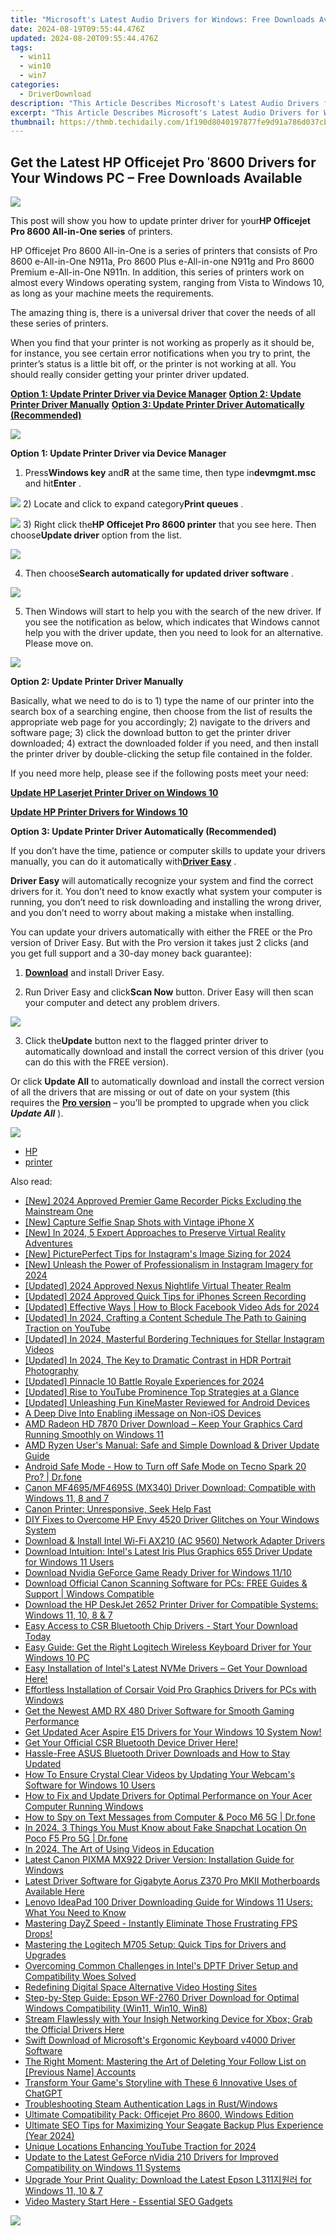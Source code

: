 ```yaml
---
title: "Microsoft's Latest Audio Drivers for Windows: Free Downloads Available Now!"
date: 2024-08-19T09:55:44.476Z
updated: 2024-08-20T09:55:44.476Z
tags:
  - win11
  - win10
  - win7
categories:
  - DriverDownload
description: "This Article Describes Microsoft's Latest Audio Drivers for Windows: Free Downloads Available Now!"
excerpt: "This Article Describes Microsoft's Latest Audio Drivers for Windows: Free Downloads Available Now!"
thumbnail: https://thmb.techidaily.com/1f190d8040197877fe9d91a786d037cb715f0068f8eaaf0f310614210c430f98.jpg
---
```


## Get the Latest HP Officejet Pro ˈ8600 Drivers for Your Windows PC – Free Downloads Available

![](https://ssl-product-images.www8-hp.com/digmedialib/prodimg/lowres/c02926047.png)

 This post will show you how to update printer driver for your**HP Officejet Pro 8600 All-in-One series** of printers.

 HP Officejet Pro 8600 All-in-One is a series of printers that consists of Pro 8600 e-All-in-One N911a, Pro 8600 Plus e-All-in-one N911g and Pro 8600 Premium e-All-in-One N911n. In addition, this series of printers work on almost every Windows operating system, ranging from Vista to Windows 10, as long as your machine meets the requirements.

 The amazing thing is, there is a universal driver that cover the needs of all these series of printers.

 When you find that your printer is not working as properly as it should be, for instance, you see certain error notifications when you try to print, the printer’s status is a little bit off, or the printer is not working at all. You should really consider getting your printer driver updated.

[**Option 1: Update Printer Driver via Device Manager**](https://tools.techidaily.com/drivereasy/download/)
[**Option 2: Update Printer Driver Manually**](https://tools.techidaily.com/drivereasy/download/)
[**Option 3: Update Printer Driver Automatically (Recommended)**](https://www.drivereasy.com/knowledge/hp-officejet-pro-8600-printer-driver-download-for-windows/#3)

![](https://images.drivereasy.com/wp-content/uploads/2017/05/img_590809f687953.jpg)

 **Option 1: Update Printer Driver via Device Manager**

 1) Press**Windows key** and**R** at the same time, then type in**devmgmt.msc** and hit**Enter** .

![](https://images.drivereasy.com/wp-content/uploads/2017/05/img_5907fef252f36.png)
 2) Locate and click to expand category**Print queues** .

![](https://images.drivereasy.com/wp-content/uploads/2017/05/img_590802e3114a1.jpg)
 3) Right click the**HP Officejet Pro 8600 printer** that you see here. Then choose**Update driver** option from the list.

![](https://images.drivereasy.com/wp-content/uploads/2017/05/img_59080a9f4559f.png)

 4) Then choose**Search automatically for updated driver software** .

![](https://images.drivereasy.com/wp-content/uploads/2017/05/img_59080b75a70a9.jpg)

 5) Then Windows will start to help you with the search of the new driver. If you see the notification as below, which indicates that Windows cannot help you with the driver update, then you need to look for an alternative. Please move on.

![](https://images.drivereasy.com/wp-content/uploads/2017/05/img_59082342e5590.jpg)

 **Option 2: Update Printer Driver Manually**

 Basically, what we need to do is to 1) type the name of our printer into the search box of a searching engine, then choose from the list of results the appropriate web page for you accordingly; 2) navigate to the drivers and software page; 3) click the download button to get the printer driver downloaded; 4) extract the downloaded folder if you need, and then install the printer driver by double-clicking the setup file contained in the folder.

 If you need more help, please see if the following posts meet your need:

[**Update HP Laserjet Printer Driver on Windows 10**](https://tools.techidaily.com/drivereasy/download/)

[**Update HP Printer Drivers for Windows 10**](https://tools.techidaily.com/drivereasy/download/)

**Option 3: Update Printer Driver Automatically (Recommended)**

 If you don’t have the time, patience or computer skills to update your drivers manually, you can do it automatically with[**Driver Easy**](https://tools.techidaily.com/drivereasy/download/) .

**Driver Easy** will automatically recognize your system and find the correct drivers for it. You don’t need to know exactly what system your computer is running, you don’t need to risk downloading and installing the wrong driver, and you don’t need to worry about making a mistake when installing.

 You can update your drivers automatically with either the FREE or the Pro version of Driver Easy. But with the Pro version it takes just 2 clicks (and you get full support and a 30-day money back guarantee):

 1) **[Download](https://tools.techidaily.com/drivereasy/download/)**  and install Driver Easy.

 2) Run Driver Easy and click**Scan Now** button. Driver Easy will then scan your computer and detect any problem drivers.

![](https://images.drivereasy.com/wp-content/uploads/2017/05/img_59082b9478bec.png)

 3) Click the**Update** button next to the flagged printer driver to automatically download and install the correct version of this driver (you can do this with the FREE version).

 Or click **Update All** to automatically download and install the correct version of all the drivers that are missing or out of date on your system (this requires the **[Pro version](https://tools.techidaily.com/drivereasy/download/)**  – you’ll be prompted to upgrade when you click _**Update All**_ ).

![](https://images.drivereasy.com/wp-content/uploads/2017/05/img_59082b8eb2887.jpg)

* [HP](https://tools.techidaily.com/drivereasy/download/)
* [printer](https://tools.techidaily.com/drivereasy/download/)

<ins class="adsbygoogle"
     style="display:block"
     data-ad-format="autorelaxed"
     data-ad-client="ca-pub-7571918770474297"
     data-ad-slot="1223367746"></ins>



<ins class="adsbygoogle"
     style="display:block"
     data-ad-client="ca-pub-7571918770474297"
     data-ad-slot="8358498916"
     data-ad-format="auto"
     data-full-width-responsive="true"></ins>

<span class="atpl-alsoreadstyle">Also read:</span>
<div><ul>
<li><a href="https://desktop-recording.techidaily.com/new-2024-approved-premier-game-recorder-picks-excluding-the-mainstream-one/"><u>[New] 2024 Approved  Premier Game Recorder Picks Excluding the Mainstream One</u></a></li>
<li><a href="https://extra-information.techidaily.com/new-capture-selfie-snap-shots-with-vintage-iphone-x/"><u>[New] Capture Selfie  Snap Shots with Vintage iPhone X</u></a></li>
<li><a href="https://screen-sharing-recording.techidaily.com/new-in-2024-5-expert-approaches-to-preserve-virtual-reality-adventures/"><u>[New] In 2024, 5 Expert Approaches to Preserve Virtual Reality Adventures</u></a></li>
<li><a href="https://instagram-video-recordings.techidaily.com/new-pictureperfect-tips-for-instagrams-image-sizing-for-2024/"><u>[New] PicturePerfect  Tips for Instagram's Image Sizing for 2024</u></a></li>
<li><a href="https://instagram-video-recordings.techidaily.com/new-unleash-the-power-of-professionalism-in-instagram-imagery-for-2024/"><u>[New] Unleash the Power of Professionalism in Instagram Imagery for 2024</u></a></li>
<li><a href="https://fox-helps.techidaily.com/updated-2024-approved-nexus-nightlife-virtual-theater-realm/"><u>[Updated] 2024 Approved  Nexus Nightlife  Virtual Theater Realm</u></a></li>
<li><a href="https://digital-screen-recording.techidaily.com/updated-2024-approved-quick-tips-for-iphones-screen-recording/"><u>[Updated] 2024 Approved  Quick Tips for iPhones Screen Recording</u></a></li>
<li><a href="https://facebook-video-content.techidaily.com/updated-effective-ways-how-to-block-facebook-video-ads-for-2024/"><u>[Updated] Effective Ways | How to Block Facebook Video Ads for 2024</u></a></li>
<li><a href="https://facebook-video-footage.techidaily.com/updated-in-2024-crafting-a-content-schedule-the-path-to-gaining-traction-on-youtube/"><u>[Updated] In 2024, Crafting a Content Schedule  The Path to Gaining Traction on YouTube</u></a></li>
<li><a href="https://instagram-videos.techidaily.com/updated-in-2024-masterful-bordering-techniques-for-stellar-instagram-videos/"><u>[Updated] In 2024, Masterful Bordering Techniques for Stellar Instagram Videos</u></a></li>
<li><a href="https://article-knowledge.techidaily.com/updated-in-2024-the-key-to-dramatic-contrast-in-hdr-portrait-photography/"><u>[Updated] In 2024, The Key to Dramatic Contrast in HDR Portrait Photography</u></a></li>
<li><a href="https://on-screen-recording.techidaily.com/updated-pinnacle-10-battle-royale-experiences-for-2024/"><u>[Updated] Pinnacle 10 Battle Royale Experiences for 2024</u></a></li>
<li><a href="https://youtube-tips.techidaily.com/ed-rise-to-youtube-prominence-top-strategies-at-a-glance/"><u>[Updated] Rise to YouTube Prominence  Top Strategies at a Glance</u></a></li>
<li><a href="https://some-approaches.techidaily.com/updated-unleashing-fun-kinemaster-reviewed-for-android-devices/"><u>[Updated] Unleashing Fun  KineMaster Reviewed for Android Devices</u></a></li>
<li><a href="https://win11-tips.techidaily.com/a-deep-dive-into-enabling-imessage-on-non-ios-devices/"><u>A Deep Dive Into Enabling iMessage on Non-iOS Devices</u></a></li>
<li><a href="https://win-dash.techidaily.com/amd-radeon-hd-7870-driver-download-keep-your-graphics-card-running-smoothly-on-windows-11/"><u>AMD Radeon HD 7870 Driver Download – Keep Your Graphics Card Running Smoothly on Windows 11</u></a></li>
<li><a href="https://win-dash.techidaily.com/amd-ryzen-users-manual-safe-and-simple-download-and-driver-update-guide/"><u>AMD Ryzen User's Manual: Safe and Simple Download & Driver Update Guide</u></a></li>
<li><a href="https://howto.techidaily.com/android-safe-mode-how-to-turn-off-safe-mode-on-tecno-spark-20-pro-drfone-by-drfone-fix-android-problems-fix-android-problems/"><u>Android Safe Mode - How to Turn off Safe Mode on Tecno Spark 20 Pro? | Dr.fone</u></a></li>
<li><a href="https://win-dash.techidaily.com/canon-mf4695mf4695s-mx340-driver-download-compatible-with-windows-11-8-and-7/"><u>Canon MF4695/MF4695S (MX340) Driver Download: Compatible with Windows 11, 8 and 7</u></a></li>
<li><a href="https://printer-issues.techidaily.com/canon-printer-unresponsive-seek-help-fast/"><u>Canon Printer: Unresponsive, Seek Help Fast</u></a></li>
<li><a href="https://win-dash.techidaily.com/diy-fixes-to-overcome-hp-envy-4520-driver-glitches-on-your-windows-system/"><u>DIY Fixes to Overcome HP Envy 4520 Driver Glitches on Your Windows System</u></a></li>
<li><a href="https://win-dash.techidaily.com/download-and-install-intel-wi-fi-ax210-ac-9560-network-adapter-drivers/"><u>Download & Install Intel Wi-Fi AX210 (AC 9560) Network Adapter Drivers</u></a></li>
<li><a href="https://win-dash.techidaily.com/download-intuition-intels-latest-iris-plus-graphics-655-driver-update-for-windows-11-users/"><u>Download Intuition: Intel's Latest Iris Plus Graphics 655 Driver Update for Windows 11 Users</u></a></li>
<li><a href="https://win-dash.techidaily.com/download-nvidia-geforce-game-ready-driver-for-windows-1110/"><u>Download Nvidia GeForce Game Ready Driver for Windows 11/10</u></a></li>
<li><a href="https://win-dash.techidaily.com/download-official-canon-scanning-software-for-pcs-free-guides-and-support-windows-compatible/"><u>Download Official Canon Scanning Software for PCs: FREE Guides & Support | Windows Compatible</u></a></li>
<li><a href="https://win-dash.techidaily.com/download-the-hp-deskjet-2652-printer-driver-for-compatible-systems-windows-11-10-8-and-7/"><u>Download the HP DeskJet 2652 Printer Driver for Compatible Systems: Windows 11, 10, 8 & 7</u></a></li>
<li><a href="https://win-dash.techidaily.com/easy-access-to-csr-bluetooth-chip-drivers-start-your-download-today/"><u>Easy Access to CSR Bluetooth Chip Drivers - Start Your Download Today</u></a></li>
<li><a href="https://win-dash.techidaily.com/easy-guide-get-the-right-logitech-wireless-keyboard-driver-for-your-windows-10-pc/"><u>Easy Guide: Get the Right Logitech Wireless Keyboard Driver for Your Windows 10 PC</u></a></li>
<li><a href="https://win-dash.techidaily.com/1722978637188-easy-installation-of-intels-latest-nvme-drivers-get-your-download-here/"><u>Easy Installation of Intel's Latest NVMe Drivers – Get Your Download Here!</u></a></li>
<li><a href="https://win-dash.techidaily.com/effortless-installation-of-corsair-void-pro-graphics-drivers-for-pcs-with-windows/"><u>Effortless Installation of Corsair Void Pro Graphics Drivers for PCs with Windows</u></a></li>
<li><a href="https://win-dash.techidaily.com/get-the-newest-amd-rx-480-driver-software-for-smooth-gaming-performance/"><u>Get the Newest AMD RX 480 Driver Software for Smooth Gaming Performance</u></a></li>
<li><a href="https://win-dash.techidaily.com/get-updated-acer-aspire-e15-drivers-for-your-windows-10-system-now/"><u>Get Updated Acer Aspire E15 Drivers for Your Windows 10 System Now!</u></a></li>
<li><a href="https://win-dash.techidaily.com/1722964683746-get-your-official-csr-bluetooth-device-driver-here/"><u>Get Your Official CSR Bluetooth Device Driver Here!</u></a></li>
<li><a href="https://win-dash.techidaily.com/hassle-free-asus-bluetooth-driver-downloads-and-how-to-stay-updated/"><u>Hassle-Free ASUS Bluetooth Driver Downloads and How to Stay Updated</u></a></li>
<li><a href="https://win-dash.techidaily.com/how-to-ensure-crystal-clear-videos-by-updating-your-webcams-software-for-windows-10-users/"><u>How To Ensure Crystal Clear Videos by Updating Your Webcam's Software for Windows 10 Users</u></a></li>
<li><a href="https://win-dash.techidaily.com/how-to-fix-and-update-drivers-for-optimal-performance-on-your-acer-computer-running-windows/"><u>How to Fix and Update Drivers for Optimal Performance on Your Acer Computer Running Windows</u></a></li>
<li><a href="https://android-location-track.techidaily.com/how-to-spy-on-text-messages-from-computer-and-poco-m6-5g-drfone-by-drfone-virtual-android/"><u>How to Spy on Text Messages from Computer & Poco M6 5G | Dr.fone</u></a></li>
<li><a href="https://location-social.techidaily.com/in-2024-3-things-you-must-know-about-fake-snapchat-location-on-poco-f5-pro-5g-drfone-by-drfone-virtual-android/"><u>In 2024, 3 Things You Must Know about Fake Snapchat Location On Poco F5 Pro 5G | Dr.fone</u></a></li>
<li><a href="https://vp-tips.techidaily.com/in-2024-the-art-of-using-videos-in-education/"><u>In 2024, The Art of Using Videos in Education</u></a></li>
<li><a href="https://win-dash.techidaily.com/latest-canon-pixma-mx922-driver-version-installation-guide-for-windows/"><u>Latest Canon PIXMA MX922 Driver Version: Installation Guide for Windows</u></a></li>
<li><a href="https://win-dash.techidaily.com/1722967785394-latest-driver-software-for-gigabyte-aorus-z370-pro-mkii-motherboards-available-here/"><u>Latest Driver Software for Gigabyte Aorus Z370 Pro MKII Motherboards Available Here</u></a></li>
<li><a href="https://win-dash.techidaily.com/lenovo-ideapad-100-driver-downloading-guide-for-windows-11-users-what-you-need-to-know/"><u>Lenovo IdeaPad 100 Driver Downloading Guide for Windows 11 Users: What You Need to Know</u></a></li>
<li><a href="https://win-answers.techidaily.com/1723005740495-mastering-dayz-speed-instantly-eliminate-those-frustrating-fps-drops/"><u>Mastering DayZ Speed - Instantly Eliminate Those Frustrating FPS Drops!</u></a></li>
<li><a href="https://win-dash.techidaily.com/mastering-the-logitech-m705-setup-quick-tips-for-drivers-and-upgrades/"><u>Mastering the Logitech M705 Setup: Quick Tips for Drivers and Upgrades</u></a></li>
<li><a href="https://win-dash.techidaily.com/overcoming-common-challenges-in-intels-dptf-driver-setup-and-compatibility-woes-solved/"><u>Overcoming Common Challenges in Intel's DPTF Driver Setup and Compatibility Woes Solved</u></a></li>
<li><a href="https://youtube-video-recordings.techidaily.com/redefining-digital-space-alternative-video-hosting-sites/"><u>Redefining Digital Space  Alternative Video Hosting Sites</u></a></li>
<li><a href="https://win-dash.techidaily.com/step-by-step-guide-epson-wf-2760-driver-download-for-optimal-windows-compatibility-win11-win10-win8/"><u>Step-by-Step Guide: Epson WF-2760 Driver Download for Optimal Windows Compatibility (Win11, Win10, Win8)</u></a></li>
<li><a href="https://win-dash.techidaily.com/stream-flawlessly-with-your-insigh-networking-device-for-xbox-grab-the-official-drivers-here/"><u>Stream Flawlessly with Your Insigh Networking Device for Xbox; Grab the Official Drivers Here</u></a></li>
<li><a href="https://win-dash.techidaily.com/swift-download-of-microsofts-ergonomic-keyboard-v4000-driver-software/"><u>Swift Download of Microsoft's Ergonomic Keyboard v4000 Driver Software</u></a></li>
<li><a href="https://technical-tips.techidaily.com/the-right-moment-mastering-the-art-of-deleting-your-follow-list-on-previous-name-accounts/"><u>The Right Moment: Mastering the Art of Deleting Your Follow List on [Previous Name] Accounts</u></a></li>
<li><a href="https://tech-haven.techidaily.com/transform-your-games-storyline-with-these-6-innovative-uses-of-chatgpt/"><u>Transform Your Game's Storyline with These 6 Innovative Uses of ChatGPT</u></a></li>
<li><a href="https://win11-tips.techidaily.com/troubleshooting-steam-authentication-lags-in-rustwindows/"><u>Troubleshooting Steam Authentication Lags in Rust/Windows</u></a></li>
<li><a href="https://printer-issues.techidaily.com/ultimate-compatibility-pack-officejet-pro-8600-windows-edition/"><u>Ultimate Compatibility Pack: Officejet Pro 8600, Windows Edition</u></a></li>
<li><a href="https://win-dash.techidaily.com/ultimate-seo-tips-for-maximizing-your-seagate-backup-plus-experience-year-2024/"><u>Ultimate SEO Tips for Maximizing Your Seagate Backup Plus Experience (Year 2024)</u></a></li>
<li><a href="https://fox-links.techidaily.com/unique-locations-enhancing-youtube-traction-for-2024/"><u>Unique Locations Enhancing YouTube Traction for 2024</u></a></li>
<li><a href="https://win-dash.techidaily.com/update-to-the-latest-geforce-nvidia-210-drivers-for-improved-compatibility-on-windows-11-systems/"><u>Update to the Latest GeForce nVidia 210 Drivers for Improved Compatibility on Windows 11 Systems</u></a></li>
<li><a href="https://win-dash.techidaily.com/upgrade-your-print-quality-download-the-latest-epson-l311-for-windows-11-10-and-7/"><u>Upgrade Your Print Quality: Download the Latest Epson L311지원러 for Windows 11, 10 & 7</u></a></li>
<li><a href="https://youtube-blog.techidaily.com/-mastery-start-here-essential-seo-gadgets/"><u>Video Mastery Start Here - Essential SEO Gadgets</u></a></li>
</ul></div>

<!-- affiliate ads begin -->
<a href="https://store.absolute.com/order/checkout.php?PRODS=4601998&QTY=1&AFFILIATE=108875&CART=1"><img src="https://secure.avangate.com/images/merchant/ef70e26a0b5da778eda3f48014d087cd/728x90_larger-shield.jpg" border="0"></a>
<!-- affiliate ads end -->